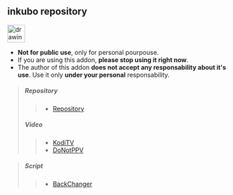 
## inkubo repository 

<img src="https://i2.wp.com/eleganciadospuntocero.com/wp-content/uploads/2017/03/Warning.png" alt="drawing" width="40"/> 

- **Not for public use**, only for personal pourpouse.
- If you are using this addon, **please stop using it right now**.
- The author of this addon **does not accept any responsability about it's use**. Use it only **under your personal** responsability.

> ##### Repository
>> * [Repository](https://github.com/narkocam/inkubo/raw/main/repository.inkubo-1.0.zip)
> ##### Video
>> * [KodiTV](https://github.com/narkocam/inkubo/raw/main/plugin.video.koditv-1.0.zip)
>> * [DoNotPPV](https://github.com/narcokam/inkubo/raw/main/plugin.video.donotppv-1.0.zip)

> ##### Script
>> * [BackChanger](https://github.com/narkocam/inkubo/raw/main/script.backchanger-1.0.zip)

 
